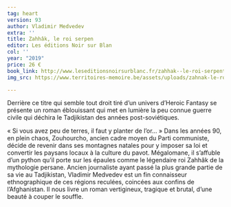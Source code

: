 ```yaml
---
tag: heart
version: 93
author: Vladimir Medvedev
extra: ''
title: Zahhâk, le roi serpen
editor: Les éditions Noir sur Blan
col: ''
year: "2019"
price: 26 €
book_link: http://www.leseditionsnoirsurblanc.fr/zahhak--le-roi-serpent-vladimir-medvedev-9782882505828
img_src: https://www.territoires-memoire.be/assets/uploads/zahnak-le-roi-serpent.jpg

---
```

Derrière ce titre qui semble tout droit tiré d’un univers d’Heroic Fantasy se présente un roman éblouissant qui met en lumière la peu connue guerre civile qui déchira le Tadjikistan des années post-soviétiques. 

« Si vous avez peu de terres, il faut y planter de l’or… » Dans les années 90, en plein chaos, Zouhourcho, ancien cadre moyen du Parti communiste, décide de revenir dans ses montagnes natales pour y imposer sa loi et convertir les paysans locaux à la culture du pavot. Mégalomane, il s’affuble d’un python qu’il porte sur les épaules comme le légendaire roi Zahhâk de la mythologie persane. Ancien journaliste ayant passé la plus grande partie de sa vie au Tadjikistan, Vladimir Medvedev est un fin connaisseur ethnographique de ces régions reculées, coincées aux confins de l’Afghanistan. Il nous livre un roman vertigineux, tragique et brutal, d’une beauté à couper le souffle.